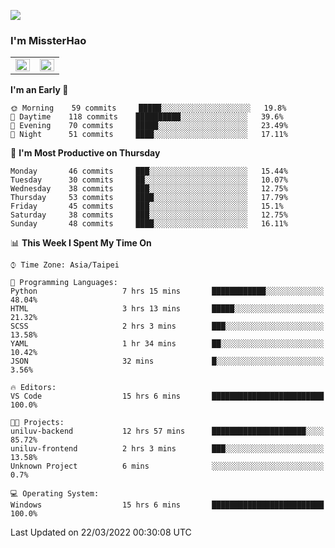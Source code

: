 ![](https://komarev.com/ghpvc/?username=MissterHao&color=ff69b4)

### I'm MissterHao


<!-- Readme stats -->
<!-- https://github.com/anuraghazra/github-readme-stats -->
<table>
<tr>
    <td valign="top" width="50%">
    <img src="https://github-readme-stats.vercel.app/api?username=MissterHao&hide_border=true&show_icons=true&locale=en" align="left" style="width: 100%" />
    </td>
    <td valign="top" width="50%">
    <img src="https://github-readme-stats.vercel.app/api/top-langs?username=MissterHao&hide_border=true&show_icons=true&locale=en&layout=compact" align="left" style="width: 100%" />
    </td>
</tr>
</table>  


<!--START_SECTION:waka-->
**I'm an Early 🐤** 

```text
🌞 Morning    59 commits     █████░░░░░░░░░░░░░░░░░░░░   19.8% 
🌆 Daytime    118 commits    ██████████░░░░░░░░░░░░░░░   39.6% 
🌃 Evening    70 commits     █████░░░░░░░░░░░░░░░░░░░░   23.49% 
🌙 Night      51 commits     ████░░░░░░░░░░░░░░░░░░░░░   17.11%

```
📅 **I'm Most Productive on Thursday** 

```text
Monday       46 commits     ███░░░░░░░░░░░░░░░░░░░░░░   15.44% 
Tuesday      30 commits     ██░░░░░░░░░░░░░░░░░░░░░░░   10.07% 
Wednesday    38 commits     ███░░░░░░░░░░░░░░░░░░░░░░   12.75% 
Thursday     53 commits     ████░░░░░░░░░░░░░░░░░░░░░   17.79% 
Friday       45 commits     ███░░░░░░░░░░░░░░░░░░░░░░   15.1% 
Saturday     38 commits     ███░░░░░░░░░░░░░░░░░░░░░░   12.75% 
Sunday       48 commits     ████░░░░░░░░░░░░░░░░░░░░░   16.11%

```


📊 **This Week I Spent My Time On** 

```text
⌚︎ Time Zone: Asia/Taipei

💬 Programming Languages: 
Python                   7 hrs 15 mins       ████████████░░░░░░░░░░░░░   48.04% 
HTML                     3 hrs 13 mins       █████░░░░░░░░░░░░░░░░░░░░   21.32% 
SCSS                     2 hrs 3 mins        ███░░░░░░░░░░░░░░░░░░░░░░   13.58% 
YAML                     1 hr 34 mins        ██░░░░░░░░░░░░░░░░░░░░░░░   10.42% 
JSON                     32 mins             █░░░░░░░░░░░░░░░░░░░░░░░░   3.56%

🔥 Editors: 
VS Code                  15 hrs 6 mins       █████████████████████████   100.0%

🐱‍💻 Projects: 
uniluv-backend           12 hrs 57 mins      █████████████████████░░░░   85.72% 
uniluv-frontend          2 hrs 3 mins        ███░░░░░░░░░░░░░░░░░░░░░░   13.58% 
Unknown Project          6 mins              ░░░░░░░░░░░░░░░░░░░░░░░░░   0.7%

💻 Operating System: 
Windows                  15 hrs 6 mins       █████████████████████████   100.0%

```


 Last Updated on 22/03/2022 00:30:08 UTC
<!--END_SECTION:waka-->

<!--
**MissterHao/MissterHao** is a ✨ _special_ ✨ repository because its `README.md` (this file) appears on your GitHub profile.

Here are some ideas to get you started:

- 🔭 I’m currently working on ...
- 🌱 I’m currently learning ...
- 👯 I’m looking to collaborate on ...
- 🤔 I’m looking for help with ...
- 💬 Ask me about ...
- 📫 How to reach me: ...
- 😄 Pronouns: ...
- ⚡ Fun fact: ...
-->

